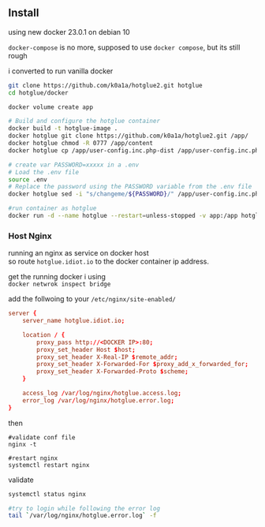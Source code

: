 ## Install 
using new docker 23.0.1 on debian 10

`docker-compose` is no more, supposed to use `docker compose`, but its still rough

i converted to run vanilla docker
```bash
git clone https://github.com/k0a1a/hotglue2.git hotglue
cd hotglue/docker

docker volume create app

# Build and configure the hotglue container
docker build -t hotglue-image .
docker hotglue git clone https://github.com/k0a1a/hotglue2.git /app/
docker hotglue chmod -R 0777 /app/content
docker hotglue cp /app/user-config.inc.php-dist /app/user-config.inc.php

# create var PASSWORD=xxxxx in a .env
# Load the .env file
source .env
# Replace the password using the PASSWORD variable from the .env file
docker hotglue sed -i "s/changeme/${PASSWORD}/" /app/user-config.inc.php

#run container as hotglue
docker run -d --name hotglue --restart=unless-stopped -v app:/app hotglue-image

```

### Host Nginx
running an nginx as service on docker host  
so route `hotglue.idiot.io` to the docker container ip address.  

get the running docker i using   
`docker netwrok inspect bridge`

add the follwoing to your `/etc/nginx/site-enabled/`
```conf
server {
    server_name hotglue.idiot.io;

    location / {
        proxy_pass http://<DOCKER IP>:80;
        proxy_set_header Host $host;
        proxy_set_header X-Real-IP $remote_addr;
        proxy_set_header X-Forwarded-For $proxy_add_x_forwarded_for;
        proxy_set_header X-Forwarded-Proto $scheme;
    }

    access_log /var/log/nginx/hotglue.access.log;
    error_log /var/log/nginx/hotglue.error.log;
}
```
then
```
#validate conf file
nginx -t

#restart nginx
systemctl restart nginx
```
validate
```bash
systemctl status nginx

#try to login while following the error log
tail `/var/log/nginx/hotglue.error.log` -f
```